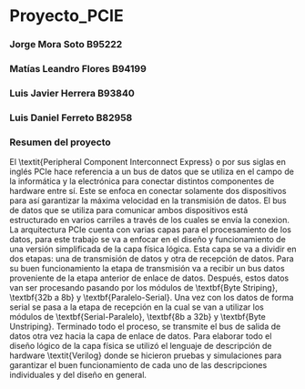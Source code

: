 # Proyecto_PCIE
### Jorge Mora Soto B95222
### Matías Leandro Flores B94199
### Luis Javier Herrera B93840
### Luis Daniel Ferreto B82958

### Resumen del proyecto
El \textit{Peripheral Component Interconnect Express} o por sus siglas en inglés PCIe hace referencia a un bus de datos que se utiliza en el campo de la informática y la electrónica para conectar distintos componentes de hardware entre sí. Este se enfoca en conectar solamente dos dispositivos para así garantizar la máxima velocidad en la transmisión de datos. El bus de datos que se utiliza para comunicar ambos dispositivos está estructurado en varios carriles a través de los cuales se envía la conexion. La arquitectura PCIe cuenta con varias capas para el procesamiento de los datos, para este trabajo se va a enfocar en el diseño y funcionamiento de una versión simplificada de la capa física lógica. Esta capa se va a dividir en dos etapas: una de transmisión de datos y otra de recepción de datos. Para su buen funcionamiento la etapa de transmisión va a recibir un bus datos proveniente de la etapa anterior de enlace de datos. Después, estos datos van ser procesando pasando por los módulos de \textbf{Byte Striping}, \textbf{32b a 8b} y \textbf{Paralelo-Serial}. Una vez con los datos de forma serial se pasa a la etapa de recepción en la cual se van a utilizar los módulos de \textbf{Serial-Paralelo}, \textbf{8b a 32b} y \textbf{Byte Unstriping}. Terminado todo el proceso, se transmite el bus de salida de datos otra vez hacia la capa de enlace de datos. Para elaborar todo el diseño lógico de la capa física se utilizó el lenguaje de descripción de hardware \textit{Verilog} donde se hicieron pruebas y simulaciones para garantizar el buen funcionamiento de cada uno de las descripciones individuales y del diseño en general. 
